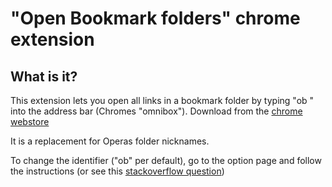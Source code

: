 "Open Bookmark folders" chrome extension 
==========================================

What is it?
-----------

This extension lets you open all links in a bookmark folder by typing "ob <foldername>" into the address bar (Chromes "omnibox"). Download from the [chrome webstore](https://chrome.google.com/webstore/detail/open-bookmark-folder/clapomiagkdmpgjclehajclninkdnihd)

It is a replacement for Operas folder nicknames.

To change the identifier ("ob" per default), go to the option page and follow the instructions (or see this [stackoverflow question](http://stackoverflow.com/a/18219395/1380673))
